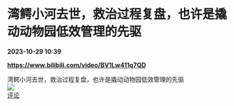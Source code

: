 # 湾鳄小河去世，救治过程复盘，也许是撬动动物园低效管理的先驱

**2023-10-29 10:39**

**https://www.bilibili.com/video/BV1Lw411q7QD**

湾鳄小河去世，救治过程复盘，也许是撬动动物园低效管理的先驱  
![](https://img3.chouti.com/CHOUTI_231029_0866BB6D228B43949AD4DE441FE20C3A.jpg)  
[评论](https://m.chouti.com/link/40440471)
